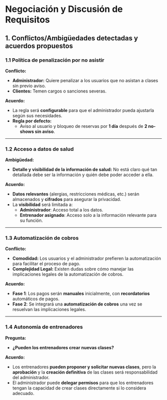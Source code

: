 # Negociación y Discusión de Requisitos

## 1. Conflictos/Ambigüedades detectadas y acuerdos propuestos

### 1.1 Política de penalización por no asistir

**Conflicto:**  
- **Administrador:** Quiere penalizar a los usuarios que no asistan a clases sin previo aviso.  
- **Clientes:** Temen cargos o sanciones severas.

**Acuerdo:**  
- La regla será **configurable** para que el administrador pueda ajustarla según sus necesidades.
- **Regla por defecto:**  
  - Aviso al usuario y bloqueo de reservas por **1 día** después de **2 no-shows sin aviso**.

---

### 1.2 Acceso a datos de salud

**Ambigüedad:**  
- **Detalle y visibilidad de la información de salud:** No está claro qué tan detallada debe ser la información y quién debe poder acceder a ella.

**Acuerdo:**  
- **Datos relevantes** (alergias, restricciones médicas, etc.) serán almacenados y **cifrados** para asegurar la privacidad.
- La **visibilidad** será limitada a:
  - **Administrador**: Acceso total a los datos.
  - **Entrenador asignado**: Acceso solo a la información relevante para su función.

---

### 1.3 Automatización de cobros

**Conflicto:**  
- **Comodidad:** Los usuarios y el administrador prefieren la automatización para facilitar el proceso de pago.  
- **Complejidad Legal:** Existen dudas sobre cómo manejar las implicaciones legales de la automatización de cobros.

**Acuerdo:**  
- **Fase 1**: Los pagos serán **manuales** inicialmente, con **recordatorios** automáticos de pagos.
- **Fase 2**: Se integrará una **automatización de cobros** una vez se resuelvan las implicaciones legales.

---

### 1.4 Autonomía de entrenadores

**Pregunta:**  
- **¿Pueden los entrenadores crear nuevas clases?**

**Acuerdo:**  
- Los entrenadores **pueden proponer y solicitar nuevas clases**, pero la **aprobación** y la **creación definitiva** de las clases será responsabilidad del administrador.
- El administrador puede **delegar permisos** para que los entrenadores tengan la capacidad de crear clases directamente si lo considera adecuado.


